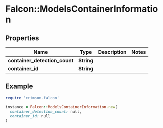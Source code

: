 # Falcon::ModelsContainerInformation

## Properties

| Name | Type | Description | Notes |
| ---- | ---- | ----------- | ----- |
| **container_detection_count** | **String** |  |  |
| **container_id** | **String** |  |  |

## Example

```ruby
require 'crimson-falcon'

instance = Falcon::ModelsContainerInformation.new(
  container_detection_count: null,
  container_id: null
)
```

